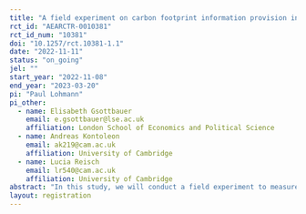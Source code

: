 ```yaml
---
title: "A field experiment on carbon footprint information provision in restaurants"
rct_id: "AEARCTR-0010381"
rct_id_num: "10381"
doi: "10.1257/rct.10381-1.1"
date: "2022-11-11"
status: "on_going"
jel: ""
start_year: "2022-11-08"
end_year: "2023-03-20"
pi: "Paul Lohmann"
pi_other:
  - name: Elisabeth Gsottbauer
    email: e.gsottbauer@lse.ac.uk
    affiliation: London School of Economics and Political Science
  - name: Andreas Kontoleon
    email: ak219@cam.ac.uk
    affiliation: University of Cambridge
  - name: Lucia Reisch
    email: lr540@cam.ac.uk
    affiliation: University of Cambridge
abstract: "In this study, we will conduct a field experiment to measure the effect of carbon footprint information provision on the meal choices of restaurant customers. Treatment restaurants will introduce menus providing additional carbon footprint information and “climate friendly” framing for a selection of “vegan swaps”, i.e. meat/dairy based meals for which an identical lower-carbon vegan alternative exists, while control restaurants will not provide any additional information. The objective of this study is to examine whether providing carbon footprint information can lead to greater uptake of low-carbon vegan swaps."
layout: registration
---
```


